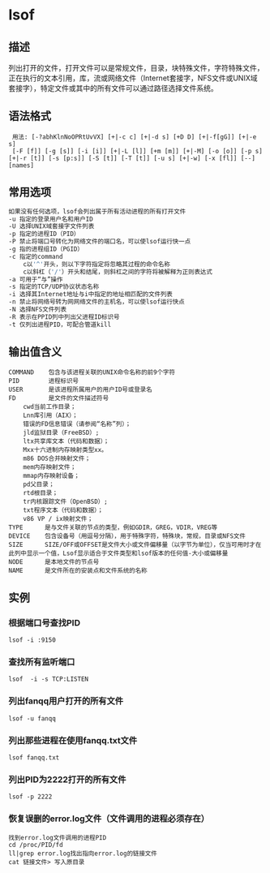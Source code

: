 # lsof

## 描述  

列出打开的文件，打开文件可以是常规文件，目录，块特殊文件，字符特殊文件，正在执行的文本引用，库，流或网络文件（Internet套接字，NFS文件或UNIX域套接字），特定文件或其中的所有文件可以通过路径选择文件系统。

## 语法格式

```shell
 用法: [-?abhKlnNoOPRtUvVX] [+|-c c] [+|-d s] [+D D] [+|-f[gG]] [+|-e s]
 [-F [f]] [-g [s]] [-i [i]] [+|-L [l]] [+m [m]] [+|-M] [-o [o]] [-p s]
[+|-r [t]] [-s [p:s]] [-S [t]] [-T [t]] [-u s] [+|-w] [-x [fl]] [--] [names]
```

## 常用选项
```bash
如果没有任何选项，lsof会列出属于所有活动进程的所有打开文件
-u 指定的登录用户名和用户ID
-U 选择UNIX域套接字文件列表
-p 指定的进程ID（PID）
-P 禁止将端口号转化为网络文件的端口名，可以使lsof运行快一点
-g 指的进程组ID（PGID）
-c 指定的command
	c以'^'开头，则以下字符指定将忽略其过程的命令名称
	c以斜杠（'/'）开头和结尾，则斜杠之间的字符将被解释为正则表达式
-a 可用于“与”操作
-s 指定的TCP/UDP协议状态名称
-i 选择其Internet地址与i中指定的地址相匹配的文件列表
-n 禁止将网络号转为网网络文件的主机名，可以使lsof运行快点
-N 选择NFS文件列表
-R 表示在PPID列中列出父进程ID标识号
-t 仅列出进程PID，可配合管道kill

```

## 输出值含义
```shell
COMMAND    包含与该进程关联的UNIX命令名称的前9个字符
PID        进程标识号
USER       是该进程所属用户的用户ID号或登录名
FD         是文件的文件描述符号
	cwd当前工作目录；
    Lnn库引用（AIX）；
    错误的FD信息错误（请参阅“名称”列）；
    jld监狱目录（FreeBSD）;
    ltx共享库文本（代码和数据）；
    Mxx十六进制内存映射类型xx。
    m86 DOS合并映射文件；
    mem内存映射文件；
    mmap内存映射设备；
    pd父目录；
    rtd根目录；
    tr内核跟踪文件（OpenBSD）;
    txt程序文本（代码和数据）；
    v86 VP / ix映射文件；
TYPE      是与文件关联的节点的类型，例如GDIR，GREG，VDIR，VREG等
DEVICE    包含设备号（用逗号分隔），用于特殊字符，特殊块，常规，目录或NFS文件
SIZE      SIZE/OFF或OFFSET是文件大小或文件偏移量（以字节为单位），仅当可用时才在此列中显示一个值，Lsof显示适合于文件类型和lsof版本的任何值-大小或偏移量
NODE      是本地文件的节点号
NAME      是文件所在的安装点和文件系统的名称
```

## 实例

### 根据端口号查找PID

```shell
lsof -i :9150
```
### 查找所有监听端口

```shell
lsof  -i -s TCP:LISTEN
```
### 列出fanqq用户打开的所有文件

```shell
lsof -u fanqq
```
### 列出那些进程在使用fanqq.txt文件

```shell
lsof fanqq.txt
```
### 列出PID为2222打开的所有文件

```shell
lsof -p 2222
```
### 恢复误删的error.log文件（文件调用的进程必须存在）

```shell
找到error.log文件调用的进程PID
cd /proc/PID/fd
ll|grep error.log找出指向error.log的链接文件
cat 链接文件> 写入原目录
```